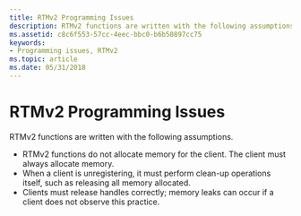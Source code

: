 ```yaml
---
title: RTMv2 Programming Issues
description: RTMv2 functions are written with the following assumptions.
ms.assetid: c8c6f553-57cc-4eec-bbc0-b6b50897cc75
keywords:
- Programming issues, RTMv2
ms.topic: article
ms.date: 05/31/2018
---
```


# RTMv2 Programming Issues

RTMv2 functions are written with the following assumptions.

-   RTMv2 functions do not allocate memory for the client. The client must always allocate memory.
-   When a client is unregistering, it must perform clean-up operations itself, such as releasing all memory allocated.
-   Clients must release handles correctly; memory leaks can occur if a client does not observe this practice.

 

 




